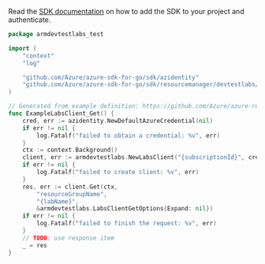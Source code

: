 Read the [SDK documentation](https://github.com/Azure/azure-sdk-for-go/blob/sdk%2Fresourcemanager%2Fdevtestlabs%2Farmdevtestlabs%2Fv1.0.0/sdk/resourcemanager/devtestlabs/armdevtestlabs/README.md) on how to add the SDK to your project and authenticate.

```go
package armdevtestlabs_test

import (
	"context"
	"log"

	"github.com/Azure/azure-sdk-for-go/sdk/azidentity"
	"github.com/Azure/azure-sdk-for-go/sdk/resourcemanager/devtestlabs/armdevtestlabs"
)

// Generated from example definition: https://github.com/Azure/azure-rest-api-specs/tree/main/specification/devtestlabs/resource-manager/Microsoft.DevTestLab/stable/2018-09-15/examples/Labs_Get.json
func ExampleLabsClient_Get() {
	cred, err := azidentity.NewDefaultAzureCredential(nil)
	if err != nil {
		log.Fatalf("failed to obtain a credential: %v", err)
	}
	ctx := context.Background()
	client, err := armdevtestlabs.NewLabsClient("{subscriptionId}", cred, nil)
	if err != nil {
		log.Fatalf("failed to create client: %v", err)
	}
	res, err := client.Get(ctx,
		"resourceGroupName",
		"{labName}",
		&armdevtestlabs.LabsClientGetOptions{Expand: nil})
	if err != nil {
		log.Fatalf("failed to finish the request: %v", err)
	}
	// TODO: use response item
	_ = res
}
```
